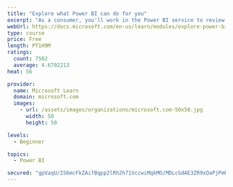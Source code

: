 ```yaml
---
title: "Explore what Power BI can do for you"
excerpt: "As a consumer, you'll work in the Power BI service to review and interact with content that has been shared with you. This module provides the foundational information that you need to work effectively in the Power BI service."
webUrl: https://docs.microsoft.com/en-us/learn/modules/explore-power-bi-service/
type: course
price: Free
length: PT1H9M
ratings:
  count: 7502
  average: 4.6702213
heat: 56

provider:
  name: Microsoft Learn
  domain: microsoft.com
  images:
    - url: /assets/images/organizations/microsoft.com-50x50.jpg
      width: 50
      height: 50

levels:
  - Beginner

topics:
  - Power BI

secured: "gpVaqU/2S6mcFkZAifBqpp2lRh2h71VccwiMqkMO/MDLcGdAE3ZR9xOaPjPmhGRFsr9wvGvmkdTNh9FozxV+tTRPaW3Sy+39ct47rao5LqmGoRt0OC82IBfad80Jq5pmzCbusIzIxOiJPSgodmofU2k0Z29BQ2meLsEr0uJ9ptZgXcIgNewhspHuMHkFtkfGiCggaw9lbe+vBTWFx6mBiGBk1F90PXvGANu78g1znMPIKLeMnTg97oaz2E92fU5kvNkW54YHsiGbzLlWYeG3k5qImWILeTEv/o4TpPdgulEYAA0OgpS2UuY6XnspcEV957kl/Ed7p8Ra8WJzwEiKj1IKcwv2sOIUvOp30KLv6CHuDr+f/nRxJiIlwtpQYbi/0B+jiLg5UofCQEKJ1pX7ZwZylJlwMUY4j+aQn7ARfd0=;K402WX6PA/cX5wjBGYf/iQ=="
---
```


